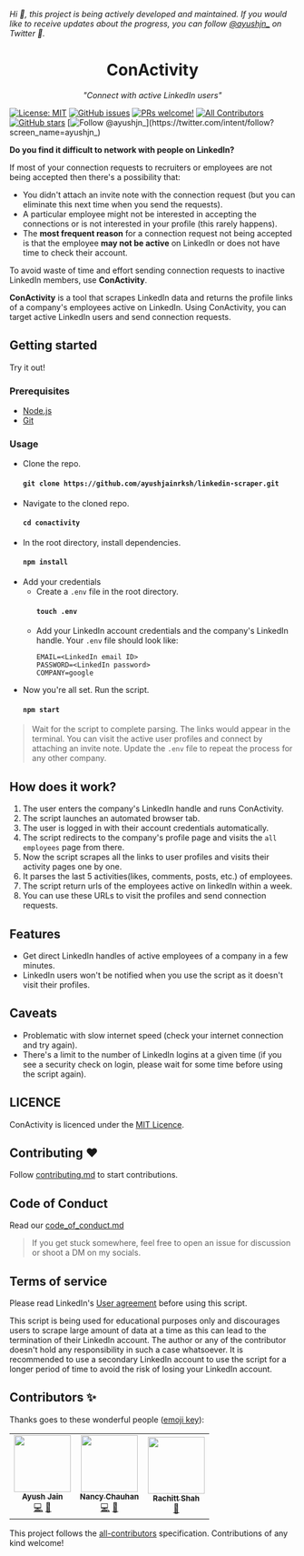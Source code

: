 <!-- ALL-CONTRIBUTORS-BADGE:START - Do not remove or modify this section -->
[logo]: https://img.shields.io/badge/all_contributors-3-orange.svg?style=flat-square 'All Contributors'
<!-- ALL-CONTRIBUTORS-BADGE:END -->

*Hi :wave:, this project is being actively developed and maintained. If you would like to receive updates about the progress, you can follow [@ayushjn_](https://twitter.com/ayushjn_) on Twitter :bust_in_silhouette:.*

<h1 align="center">
    ConActivity
</h1>

<p align="center">
    <em>"Connect with active LinkedIn users"</em>
</p>

[![License: MIT](https://img.shields.io/badge/license-MIT-blue.svg)](https://github.com/ayushjainrksh/conactivity/blob/master/LICENSE)
[![GitHub issues](https://img.shields.io/github/issues/ayushjainrksh/conactivity.svg)](https://GitHub.com/ayushjainrksh/conactivity/issues/)
[![PRs welcome!](https://img.shields.io/badge/PRs-welcome-brightgreen.svg)](https://github.com/ayushjainrksh/conactivity/blob/master/CONTRIBUTING.md)
[![All Contributors][logo]](#contributors-)
[![GitHub stars](https://img.shields.io/github/stars/ayushjainrksh/conactivity.svg?style=social&label=Star&maxAge=2592000)](https://github.com/ayushjainrksh/conactivity/stargazers/)
[![Follow @ayushjn_](https://img.shields.io/twitter/follow/ayushjn_.svg?label=Follow%20@ayushjn_)](https://twitter.com/intent/follow?screen_name=ayushjn_)

**Do you find it difficult to network with people on LinkedIn?**

If most of your connection requests to recruiters or employees are not being accepted then there's a possibility that:

- You didn't attach an invite note with the connection request (but you can eliminate this next time when you send the requests).
- A particular employee might not be interested in accepting the connections or is not interested in your profile (this rarely happens).
- The **most frequent reason** for a connection request not being accepted is that the employee **may not be active** on LinkedIn or does not have time to check their account.

To avoid waste of time and effort sending connection requests to inactive LinkedIn members, use **ConActivity**.

**ConActivity** is a tool that scrapes LinkedIn data and returns the profile links of a company's employees active on LinkedIn. Using ConActivity, you can target active LinkedIn users and send connection requests.

## Getting started

Try it out!

### Prerequisites

- [Node.js](https://nodejs.org/)
- [Git](https://git-scm.com/book/en/v2/Getting-Started-Installing-Git)

### Usage

- Clone the repo.
  #### `git clone https://github.com/ayushjainrksh/linkedin-scraper.git`
- Navigate to the cloned repo.
  #### `cd conactivity`
- In the root directory, install dependencies.
  #### `npm install`
- Add your credentials
  - Create a `.env` file in the root directory.
    #### `touch .env`
  - Add your LinkedIn account credentials and the company's LinkedIn handle. Your `.env` file should look like:
    ```
    EMAIL=<LinkedIn email ID>
    PASSWORD=<LinkedIn password>
    COMPANY=google
    ```
- Now you're all set. Run the script.
  #### `npm start`

> Wait for the script to complete parsing. The links would appear in the terminal. You can visit the active user profiles and connect by attaching an invite note. Update the `.env` file to repeat the process for any other company.

## How does it work?

1. The user enters the company's LinkedIn handle and runs ConActivity.
2. The script launches an automated browser tab.
3. The user is logged in with their account credentials automatically.
4. The script redirects to the company's profile page and visits the `all employees` page from there.
5. Now the script scrapes all the links to user profiles and visits their activity pages one by one.
6. It parses the last 5 activities(likes, comments, posts, etc.) of employees.
7. The script return urls of the employees active on linkedIn within a week.
8. You can use these URLs to visit the profiles and send connection requests.

## Features

- Get direct LinkedIn handles of active employees of a company in a few minutes.
- LinkedIn users won't be notified when you use the script as it doesn't visit their profiles.

## Caveats

- Problematic with slow internet speed (check your internet connection and try again).
- There's a limit to the number of LinkedIn logins at a given time (if you see a security check on login, please wait for some time before using the script again).

## LICENCE

ConActivity is licenced under the [MIT Licence](https://github.com/ayushjainrksh/conactivity/blob/master/LICENSE).

## Contributing :heart:

Follow [contributing.md](https://github.com/ayushjainrksh/conactivity/blob/master/CONTRIBUTING.md) to start contributions.

## Code of Conduct

Read our [code_of_conduct.md](https://github.com/ayushjainrksh/conactivity/blob/master/CODE_OF_CONDUCT.md)

> If you get stuck somewhere, feel free to open an issue for discussion or shoot a DM on my socials.

## Terms of service

Please read LinkedIn's [User agreement](https://www.linkedin.com/legal/user-agreement) before using this script.

This script is being used for educational purposes only and discourages users to scrape large amount of data at a time as this can lead to the termination of their LinkedIn account. The author or any of the contributor doesn't hold any responsibility in such a case whatsoever. It is recommended to use a secondary LinkedIn account to use the script for a longer period of time to avoid the risk of losing your LinkedIn account.

## Contributors ✨

Thanks goes to these wonderful people ([emoji key](https://allcontributors.org/docs/en/emoji-key)):

<!-- ALL-CONTRIBUTORS-LIST:START - Do not remove or modify this section -->
<!-- prettier-ignore-start -->
<!-- markdownlint-disable -->
<table>
  <tr>
    <td align="center"><a href="https://github.com/ayushjainrksh"><img src="https://avatars3.githubusercontent.com/u/33171576?v=4?s=100" width="100px;" alt=""/><br /><sub><b>Ayush Jain</b></sub></a><br /><a href="https://github.com/ayushjainrksh/conactivity/commits?author=ayushjainrksh" title="Code">💻</a> <a href="https://github.com/ayushjainrksh/conactivity/commits?author=ayushjainrksh" title="Documentation">📖</a></td>
    <td align="center"><a href="http://nancychauhan.in/"><img src="https://avatars2.githubusercontent.com/u/37153406?v=4?s=100" width="100px;" alt=""/><br /><sub><b>Nancy Chauhan </b></sub></a><br /><a href="https://github.com/ayushjainrksh/conactivity/commits?author=Nancy-Chauhan" title="Code">💻</a> <a href="https://github.com/ayushjainrksh/conactivity/issues?q=author%3ANancy-Chauhan" title="Bug reports">🐛</a></td>
    <td align="center"><a href="https://godslayer201.github.io/"><img src="https://avatars3.githubusercontent.com/u/57140143?v=4?s=100" width="100px;" alt=""/><br /><sub><b>Rachitt Shah</b></sub></a><br /><a href="https://github.com/ayushjainrksh/conactivity/commits?author=godslayer201" title="Documentation">📖</a></td>
  </tr>
</table>

<!-- markdownlint-restore -->
<!-- prettier-ignore-end -->

<!-- ALL-CONTRIBUTORS-LIST:END -->

This project follows the [all-contributors](https://github.com/all-contributors/all-contributors) specification. Contributions of any kind welcome!
